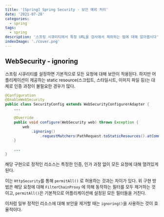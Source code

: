 ```yaml
---
title: '[Spring] Spring Security - 보안 예외 처리'
date: '2021-07-28'
categories:
  - spring
tags:
  - spring
description: '스프링 시큐리티에서 특정 URL을 검사에서 제외하는 법에 대해 알아봅시다'
indexImage: './cover.png'
---
```


## WebSecurity - ignoring  

스프링 시큐리티를 설정하면 기본적으로 모든 요청에 대해 보안이 적용된다. 
하지만 어플리케이션이 제공하는 static resource(스크립트, 스타일시트, 이미지 파일 등)는 대체로 인증 과정이 불필요한 경우가 많다. 

``` java
@Configuration
@EnableWebSecurity
public class SecurityConfig extends WebSecurityConfigurerAdapter {
    ...

    @Override
    public void configure(WebSecurity web) throws Exception {
        web
            .ignoring()
                .requestMatchers(PathRequest.toStaticResources().atCommonLocations());
    }
    
    ...
}
```

해당 구현으로 정적인 리소스는 특정한 인증, 인가 과정 없이 모든 요청에 대해 열려있게된다. 

이는 ```HttpSecurity```를 통해 ```permitAll()``` 로 허용하는 것과는 차이가 있다. 
위 구현 방법은 해당 요청에 대해 ```FilterChainProxy``` 에 의해 동작하는 필터를 모두 제거하는 것이고, ```permitAll()```은 기본적으로 어플리케이션에 설정된 모든 필터들을 거친다. 

이처럼 일부 정적인 리소스에 대해 보안을 제거할 때는 ```ignoring()```을 사용하는 것이 효율적이다.